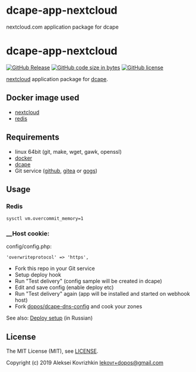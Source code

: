 # dcape-app-nextcloud
nextcloud.com application package for dcape

# dcape-app-nextcloud

[![GitHub Release][1]][2] [![GitHub code size in bytes][3]]() [![GitHub license][4]][5]

[1]: https://img.shields.io/github/release/dopos/dcape-app-nextcloud.svg
[2]: https://github.com/dopos/dcape-app-nextcloud/releases
[3]: https://img.shields.io/github/languages/code-size/dopos/dcape-app-nextcloud.svg
[4]: https://img.shields.io/github/license/dopos/dcape-app-nextcloud.svg
[5]: LICENSE

[nextcloud](https://www.nextcloud.com/) application package for [dcape](https://github.com/dopos/dcape).

## Docker image used

* [nextcloud](https://hub.docker.com/_/nextcloud)
* [redis](https://hub.docker.com/_/redis)

## Requirements

* linux 64bit (git, make, wget, gawk, openssl)
* [docker](http://docker.io)
* [dcape](https://github.com/dopos/dcape)
* Git service ([github](https://github.com), [gitea](https://gitea.io) or [gogs](https://gogs.io))

## Usage

### Redis
```
sysctl vm.overcommit_memory=1
```

### __Host cookie:

config/config.php:
```
'overwriteprotocol' => 'https',
```

* Fork this repo in your Git service
* Setup deploy hook
* Run "Test delivery" (config sample will be created in dcape)
* Edit and save config (enable deploy etc)
* Run "Test delivery" again (app will be installed and started on webhook host)
* Fork [dopos/dcape-dns-config](https://github/com/dopos/dcape-dns-config) and cook your zones

See also: [Deploy setup](https://github.com/dopos/dcape/blob/master/DEPLOY.md) (in Russian)

## License

The MIT License (MIT), see [LICENSE](LICENSE).

Copyright (c) 2019 Aleksei Kovrizhkin <lekovr+dopos@gmail.com>
